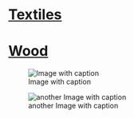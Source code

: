 # [Textiles](./textiles/index.md)  
# [Wood](./wood/index.md)  

<div class="image-grid">

  <figure>
    <img
      src="https://picsum.photos/1000/600?random&imageWithCaption"
      alt="Image with caption"
      title="Image with caption"
    />
    <figcaption>Image with caption</figcaption>
  </figure>
    <figure>
    <img
      src="https://picsum.photos/1000/500?random&imageWithCaption"
      alt="another Image with caption"
      title="another Image with caption"
    />
    <figcaption>another Image with caption</figcaption>
  </figure>

</div>